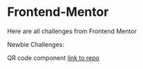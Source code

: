 # Frontend-Mentor
Here are all challenges from Frontend Mentor

Newbie Challenges:

QR code component [link to repo](https://github.com/NikolaM4/Frontend-Mentor/blob/main/QR%20code%20component/)
